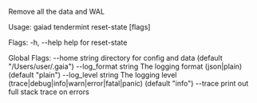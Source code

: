 Remove all the data and WAL

Usage:
  gaiad tendermint reset-state [flags]

Flags:
  -h, --help   help for reset-state

Global Flags:
      --home string         directory for config and data (default "/Users/user/.gaia")
      --log_format string   The logging format (json|plain) (default "plain")
      --log_level string    The logging level (trace|debug|info|warn|error|fatal|panic) (default "info")
      --trace               print out full stack trace on errors
